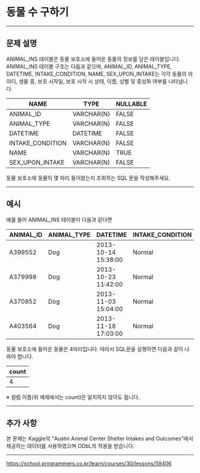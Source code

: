 # 동물 수 구하기

---

## 문제 설명

ANIMAL_INS 테이블은 동물 보호소에 들어온 동물의 정보를 담은 테이블입니다. ANIMAL_INS 테이블 구조는 다음과 같으며, ANIMAL_ID, ANIMAL_TYPE, DATETIME, INTAKE_CONDITION, NAME, SEX_UPON_INTAKE는 각각 동물의 아이디, 생물 종, 보호 시작일, 보호 시작 시 상태, 이름, 성별 및 중성화 여부를 나타냅니다.

| NAME          | TYPE       | NULLABLE | 
|---------------|------------|----------|
| ANIMAL_ID     | VARCHAR(N) | FALSE    |
| ANIMAL_TYPE   | VARCHAR(N) | FALSE    |
| DATETIME      | DATETIME   | FALSE    |
| INTAKE_CONDITION | VARCHAR(N) | FALSE |
| NAME          | VARCHAR(N) | TRUE     |
| SEX_UPON_INTAKE | VARCHAR(N) | FALSE  |


동물 보호소에 동물이 몇 마리 들어왔는지 조회하는 SQL 문을 작성해주세요.

---

## 예시

예를 들어 ANIMAL_INS 테이블이 다음과 같다면

| ANIMAL_ID | ANIMAL_TYPE | DATETIME            | INTAKE_CONDITION | NAME     | SEX_UPON_INTAKE   |
|-----------|-------------|---------------------|------------------|----------|-------------------|
| A399552   | Dog         | 2013-10-14 15:38:00 | Normal           | Jack     | Neutered Male     |
| A379998   | Dog         | 2013-10-23 11:42:00 | Normal           | Disciple | Intact Male       |
| A370852   | Dog         | 2013-11-03 15:04:00 | Normal           | Katie    | Spayed Female     |
| A403564   | Dog         | 2013-11-18 17:03:00 | Normal           | Anna     | Spayed Female     |


동물 보호소에 들어온 동물은 4마리입니다. 따라서 SQL문을 실행하면 다음과 같이 나와야 합니다.

|count|
|------|
|4|

※ 컬럼 이름(위 예제에서는 count)은 일치하지 않아도 됩니다.

---

## 추가 사항

본 문제는 Kaggle의 "Austin Animal Center Shelter Intakes and Outcomes"에서 제공하는 데이터를 사용하였으며 ODbL의 적용을 받습니다.

---

https://school.programmers.co.kr/learn/courses/30/lessons/59406
